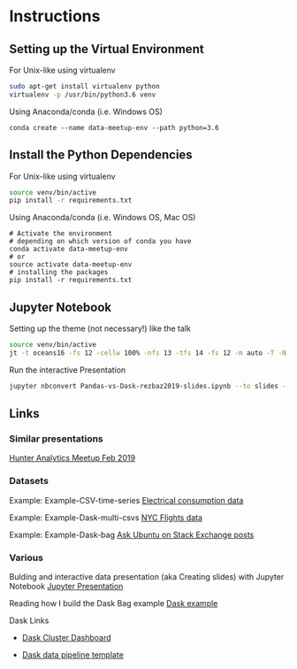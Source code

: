 # Instructions

## Setting up the Virtual Environment

For Unix-like using virtualenv
```bash
sudo apt-get install virtualenv python
virtualenv -p /usr/bin/python3.6 venv
```
Using Anaconda/conda (i.e. Windows OS)
```shell
conda create --name data-meetup-env --path python=3.6 
```

## Install the Python Dependencies

For Unix-like using virtualenv
```bash
source venv/bin/active
pip install -r requirements.txt
```

Using Anaconda/conda (i.e. Windows OS, Mac OS)
```shell
# Activate the environment
# depending on which version of conda you have
conda activate data-meetup-env
# or
source activate data-meetup-env
# installing the packages
pip install -r requirements.txt
```


## Jupyter Notebook

Setting up the theme (not necessary!) like the talk
```bash
source venv/bin/active
jt -t oceans16 -fs 12 -cellw 100% -nfs 13 -tfs 14 -fs 12 -m auto -T -N -altmd #fff
```

Run the interactive Presentation
```bash
jupyter nbconvert Pandas-vs-Dask-rezbaz2019-slides.ipynb --to slides --post serve --SlidesExporter.reveal_scroll=True
```

## Links

### Similar presentations
[Hunter Analytics Meetup Feb 2019](https://github.com/newwwie/data-analytics-meetup/tree/master/talks/Feb2019-Intro-Pandas-Dask)

### Datasets

Example: Example-CSV-time-series
[Electrical consumption data](https://archive.ics.uci.edu/ml/machine-learning-databases/00235/household_power_consumption.zip)

Example: Example-Dask-multi-csvs
[NYC Flights data](https://storage.googleapis.com/dask-tutorial-data/nycflights.tar.gz)

Example: Example-Dask-bag
[Ask Ubuntu on Stack Exchange posts](https://archive.org/download/stackexchange/askubuntu.com.7z)


### Various

Bulding and interactive data presentation (aka Creating slides) with Jupyter Notebook
[Jupyter Presentation](https://medium.com/learning-machine-learning/present-your-data-science-projects-with-jupyter-slides-75f20735eb0f)

Reading how I build the Dask Bag example
[Dask example](https://sigdelta.com/blog/dask-introduction/) 

Dask Links

* [Dask Cluster Dashboard](http://docs.dask.org/en/latest/diagnostics-distributed.html)

* [Dask data pipeline template](http://docs.dask.org/en/latest/custom-graphs.html#example)